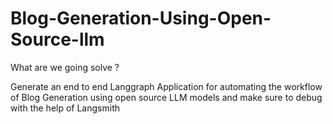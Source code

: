 # Blog-Generation-Using-Open-Source-llm

What are we going solve ? 

Generate an end to end Langgraph Application for automating the workflow of Blog Generation using open source LLM models and make sure to debug with the help of Langsmith


